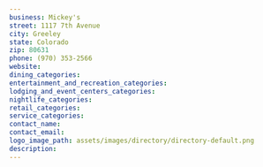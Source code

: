 ```yaml
---
business: Mickey's
street: 1117 7th Avenue
city: Greeley
state: Colorado
zip: 80631
phone: (970) 353-2566
website: 
dining_categories: 
entertainment_and_recreation_categories: 
lodging_and_event_centers_categories: 
nightlife_categories: 
retail_categories: 
service_categories: 
contact_name: 
contact_email: 
logo_image_path: assets/images/directory/directory-default.png
description: 
---
```

